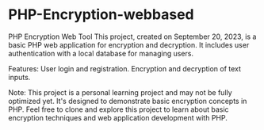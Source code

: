 # PHP-Encryption-webbased
PHP Encryption Web Tool
This project, created on September 20, 2023, is a basic PHP web application for encryption and decryption. It includes user authentication with a local database for managing users.

Features:
User login and registration.
Encryption and decryption of text inputs.

Note:
This project is a personal learning project and may not be fully optimized yet. It's designed to demonstrate basic encryption concepts in PHP.
Feel free to clone and explore this project to learn about basic encryption techniques and web application development with PHP.
